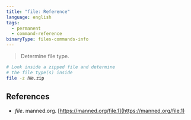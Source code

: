```yaml
---
title: "file: Reference"
language: english
tags:
  - permanent
  - command-reference
binaryType: files-commands-info
---
```



> Determine file type.

```bash
# Look inside a zipped file and determine
# the file type(s) inside
file -z 𝑓𝑖𝑙𝑒.zip
```

## References

- _file_. manned.org. [https://manned.org/file.1](https://manned.org/file.1)
